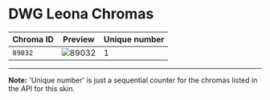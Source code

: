 # DWG Leona Chromas

| Chroma ID | Preview | Unique number |
|---|---|---|
| `89032` | ![89032](https://raw.communitydragon.org/latest/plugins/rcp-be-lol-game-data/global/default/v1/champion-chroma-images/89/89032.png) | 1 |

---

**Note:** 'Unique number' is just a sequential counter for the chromas listed in the API for this skin.